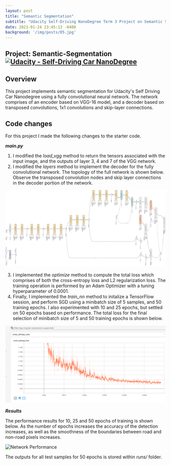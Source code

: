 ```yaml
---
layout: post
title: "Semantic Segmentation"
subtitle: "Udacity Self-Driving NanoDegree Term 3 Project on Semantic Segmentation"
date: 2021-01-24 23:45:13 -0400
background: '/img/posts/05.jpg'
---
```



## Project: Semantic-Segmentation [![Udacity - Self-Driving Car NanoDegree](https://s3.amazonaws.com/udacity-sdc/github/shield-carnd.svg)](http://www.udacity.com/drive)

Overview
---
  This project implements semantic segmentation for Udacity's Self Driving Car Nanodegree using a fully convolutional neural network. The network comprises of an encoder based on VGG-16 model, and a decoder based on transposed convolutions, 1x1 convolutions and skip-layer connections.

Code changes
---
For this project I made the following changes to the starter code.

__*main.py*__

1. I modified the _load_vgg_ method to return the tensors associated with the input image, and the outputs of layer 3, 4 and 7 of the VGG network.
2. I modified the _layers_ method to implement the decoder for the fully convolutional network. The topology of the full network is shown below. Observe the transposed convolution nodes and skip layer connections in the decoder portion of the network.

![Network Graph](/img/posts/Network_Graph.png)

3. I implemented the _optimize_ method to compute the total loss which comprises of both the cross-entropy loss and L2 regularization loss. The training operation is performed by an Adam Optimizer with a tuning hyperparameter of 0.0001.
4. Finally, I implemented the _train_nn_ method to initalize a TensorFlow session, and perform SGD using a minibatch size of 5 samples, and 50 training epochs. I also experimented with 10 and 25 epochs, but settled on 50 epochs based on performance. The total loss for the final selection of minibatch size of 5 and 50 training epochs is shown below.

![Network Loss](/img/posts/Network_Loss.png)

__*Results*__

The performance results for 10, 25 and 50 epochs of training is shown below. As the number of epochs increases the accuracy of the detection increases, as well as the smoothness of the boundaries between road and non-road pixels increases.

![Network Performance](/img/posts/Performance.bmp)

The outputs for all test samples for 50 epochs is stored within _runs/_ folder.
